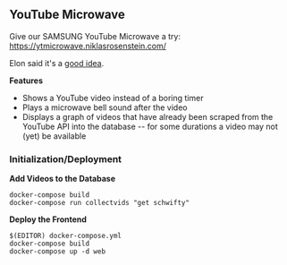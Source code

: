 ## YouTube Microwave

Give our SAMSUNG YouTube Microwave a try: https://ytmicrowave.niklasrosenstein.com/

Elon said it's a [good idea](https://twitter.com/BoredElonMusk/status/539467221740040192).

__Features__

* Shows a YouTube video instead of a boring timer
* Plays a microwave bell sound after the video
* Displays a graph of videos that have already been scraped from the YouTube
  API into the database -- for some durations a video may not (yet) be
  available

### Initialization/Deployment

__Add Videos to the Database__

    docker-compose build
    docker-compose run collectvids "get schwifty"

__Deploy the Frontend__

    $(EDITOR) docker-compose.yml
    docker-compose build
    docker-compose up -d web
